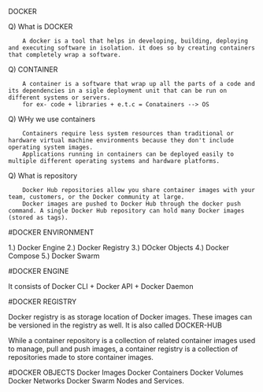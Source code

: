 DOCKER

Q) What is DOCKER

		A docker is a tool that helps in developing, building, deploying and executing software in isolation. it does so by creating containers that completely wrap a software.

Q)  CONTAINER

		A container is a software that wrap up all the parts of a code and its dependencies in a sigle deployment unit that can be run on different systems or servers.
		for ex- code + libraries + e.t.c = Conatainers --> OS
			
Q)  WHy we use containers

		Containers require less system resources than traditional or hardware virtual machine environments because they don't include operating system images. 
		Applications running in containers can be deployed easily to multiple different operating systems and hardware platforms.

Q) What is repository

		Docker Hub repositories allow you share container images with your team, customers, or the Docker community at large.
		Docker images are pushed to Docker Hub through the docker push command. A single Docker Hub repository can hold many Docker images (stored as tags).


 #DOCKER ENVIRONMENT  

1.) Docker Engine
2.) Docker Registry
3.) DOcker Objects
4.) Docker Compose
5.) Docker Swarm

#DOCKER ENGINE
								
It consists of
Docker CLI + Docker API + Docker Daemon

#DOCKER REGISTRY 

Docker registry is as storage location of Docker images. These images can be versioned in the registry as well.
It is also called DOCKER-HUB

While a container repository is a collection of related container images used to manage, pull and push images, a container registry is a collection of repositories
made to store container images.

#DOCKER OBJECTS
Docker Images
Docker Containers
Docker Volumes
Docker Networks
Docker Swarm Nodes and Services.
